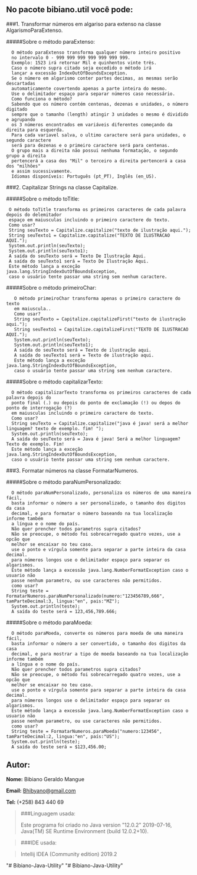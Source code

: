 ## No pacote bibiano.util você pode:
###1. Transformar números em algariso para extenso na classe AlgarismoParaExtenso.

#####Sobre o método paraExtenso:

      O método paraExtenso transforma qualquer número inteiro positivo
      no intervalo 0 - 999 999 999 999 999 999 999.
      Exemplo: 1523 irá retornar Mil e quinhentos vinte três.
      Caso o número supra citado seja excedido o método irá
      lançar a excessão IndexOutOfBoundsException.
      Se o número em algarismo conter partes decimas, as mesmas serão descartadas
      automaticamente covertendo apenas a parte inteira do mesmo.
      Use o delimitador espaço para separar números caso necessário.
      Como funciona o método?
      Sabendo que os número contém centenas, dezenas e unidades, o número digitado
      sempre que o tamanho (length) atingir 3 unidades o mesmo é dividido e agrupando
      os 3 números encontrados em variáveis diferentes começando da direita para esquerda.
      Para cada variavel salva, o ultimo caractere será para unidades, o segundo caractere
      será para dezenas e o primeiro caractere será para centenas.
      O grupo mais a direita não possui nenhuma formatação, o segundo grupo a direita
      pertencerá a casa dos "Mil" o terceiro a direita pertencerá a casa dos "milhões"
      e assim sucessivamente.
	  Idiomas disponíveis: Português (pt_PT), Inglês (en_US).

###2. Capitalizar Strings na classe Capitalize.

#####Sobre o método toTitle:

     O método toTitle transforma os primeiros caracteres de cada palavra depois do delemitador
     espaço em maiusculas incluindo o primeiro caractere do texto.
     Como usar?
     String seuTexto = Capitalize.capitalize("texto de ilustração aqui.");
     String seuTexto1 = Capitalize.capitalize("TEXTO DE ILUSTRACAO AQUI.");
     System.out.println(seuTexto);
     System.out.println(seuTexto1);
     A saída do seuTexto será = Texto De Ilustração Aqui.
     A saída do seuTexto1 será = Texto De Ilustração Aqui.
     Este método lança a exceção java.lang.StringIndexOutOfBoundsException,
     caso o usuário tente passar uma string sem nenhum caractere.

#####Sobre o método primeiroChar:

 	   O método primeiroChar transforma apenas o primeiro caractere do texto
       em maiuscula..
       Como usar?
       String seuTexto = Capitalize.capitalizeFirst("texto de ilustração aqui.");
       String seuTexto1 = Capitalize.capitalizeFirst("TEXTO DE ILUSTRACAO AQUI.");
       System.out.println(seuTexto);
       System.out.println(seuTexto1);
       A saída do seuTexto será = Texto de ilustração aqui.
       A saída do seuTexto1 será = Texto de ilustração aqui.
       Este método lança a exceção java.lang.StringIndexOutOfBoundsException,
       caso o usuário tente passar uma string sem nenhum caractere.


#####Sobre o método capitalizarTexto:

      O método capitalizarTexto transforma os primeiros caracteres de cada palavra depois do
      ponto final (.) ou depois do ponto de exclamação (!) ou depos do ponto de interrogação (?)
      em maiusculas incluindo o primeiro caractere do texto.
      Como usar?
      String seuTexto = Capitalize.capitalize("java é java! será a melhor linguagem? texto de exemplo. fim! ");
      System.out.println(seuTexto);
      A saída do seuTexto será = Java é java! Será a melhor linguagem? Texto de exemplo. Fim!
      Este método lança a exceção java.lang.StringIndexOutOfBoundsException,
      caso o usuário tente passar uma string sem nenhum caractere.

###3. Formatar números na classe FormatarNumeros.


#####Sobre o método paraNumPersonalizado:

      O método paraNumPersonalizado, personaliza os números de uma maneira fácil,
      basta informar o número a ser personalizado, o tamanho dos digitos da casa
      decimal, e para formatar o número baseando na tua localização informe também
      a língua e o nome do país.
      Não quer prencher todos parametros supra citados?
      Não se preocupe, o método foi sobrecarregado quatro vezes, use a opcão que
      melhor se encaixar no teu caso.
      use o ponto e vírgula somente para separar a parte inteira da casa decimal.
      para números longos use o delimitador espaço para separar os algarismos.
      Este método lança a excessão java.lang.NumberFormatException caso o usuario não
      passe nenhum parametro, ou use caracteres não permitidos.
      como usar?
      String teste = FormatarNumeros.paraNumPersonalizado(numero:"123456789,666", tamParteDecimal:3, lingua:"en", pais:"MZ");
      System.out.println(teste);
      A saída do teste será = 123,456,789.666;

#####Sobre o método paraMoeda:

      O método paraMoeda, converte os números para moeda de uma maneira fácil,
      basta informar o número a ser convertido, o tamanho dos digitos da casa
      decimal, e para mostrar a tipo de moeda baseando na tua localização informe também
      a língua e o nome do país.
      Não quer prencher todos parametros supra citados?
      Não se preocupe, o método foi sobrecarregado quatro vezes, use a opcão que
      melhor se encaixar no teu caso.
      use o ponto e vírgula somente para separar a parte inteira da casa decimal.
      para números longos use o delimitador espaço para separar os algarismos.
      Este método lança a excessão java.lang.NumberFormatException caso o usuario não
      passe nenhum parametro, ou use caracteres não permitidos.
      como usar?
      String teste = FormatarNumeros.paraMoeda("numero:123456", tamParteDecimal:2, lingua:"en", país:"US");
      System.out.println(teste);
      A saída do teste será = $123,456.00;


## Autor:
**Nome:** Bibiano Geraldo Mangue

**Email:** Bhibyano@gmail.com

**Tel:** (+258) 843 440 69

> ###Linguagem usada:
> 
> Este programa foi criado no Java version "12.0.2" 2019-07-16,
     Java(TM) SE Runtime Environment (build 12.0.2+10).

> ###IDE usada:

> Intellij IDEA (Community edition) 2019.2


     


"# Bibiano-Java-Utility" 
"# Bibiano-Java-Utility" 
